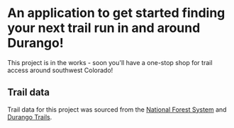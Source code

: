 # An application to get started finding your next trail run in and around Durango!

This project is in the works - soon you'll have a one-stop shop for trail access around southwest Colorado!

## Trail data

Trail data for this project was sourced from the [National Forest System](https://www.fs.usda.gov/) and [Durango Trails](https://www.durangotrails.org/).
